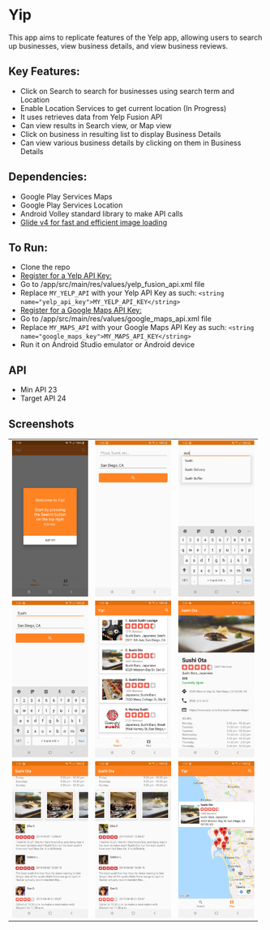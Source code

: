 # Yip
This app aims to replicate features of the Yelp app, allowing users to search up businesses, view business details, and view business reviews.

## Key Features:
- Click on Search to search for businesses using search term and Location
- Enable Location Services to get current location (In Progress)
- It uses retrieves data from Yelp Fusion API
- Can view results in Search view, or Map view
- Click on business in resulting list to display Business Details
- Can view various business details by clicking on them in Business Details

## Dependencies:
- Google Play Services Maps
- Google Play Services Location
- Android Volley standard library to make API calls
- [Glide v4 for fast and efficient image loading](https://bumptech.github.io/glide/)

## To Run:
- Clone the repo
- [Register for a Yelp API Key:](https://www.yelp.com/developers/documentation/v3/authentication)
- Go to /app/src/main/res/values/yelp_fusion_api.xml file
- Replace `MY_YELP_API` with your Yelp API Key as such: `<string name="yelp_api_key">MY_YELP_API_KEY</string>`
- [Register for a Google Maps API Key:](https://console.developers.google.com/)
- Go to /app/src/main/res/values/google_maps_api.xml file
- Replace `MY_MAPS_API` with your Google Maps API Key as such: `<string name="google_maps_key">MY_MAPS_API_KEY</string>`
-  Run it on Android Studio emulator or Android device

## API
- Min API 23
- Target API 24

## Screenshots
| | | |
-------------------------|-------------------------|-------------------------
|<img src="https://github.com/TriDangContact/Yip/blob/master/assets/screenshots/Screenshot1.jpg?raw=true" width="150"> |<img src="https://github.com/TriDangContact/Yip/blob/master/assets/screenshots/Screenshot2.jpg?raw=true" width="150">| <img src="https://github.com/TriDangContact/Yip/blob/master/assets/screenshots/Screenshot3.jpg?raw=true" width="150"> |
|<img src="https://github.com/TriDangContact/Yip/blob/master/assets/screenshots/Screenshot4.jpg?raw=true" width="150">| <img src="https://github.com/TriDangContact/Yip/blob/master/assets/screenshots/Screenshot5.jpg?raw=true" width="150"> | <img src="https://github.com/TriDangContact/Yip/blob/master/assets/screenshots/Screenshot6.jpg?raw=true" width="150">|
|<img src="https://github.com/TriDangContact/Yip/blob/master/assets/screenshots/Screenshot7.jpg?raw=true" width="150"> | <img src="https://github.com/TriDangContact/Yip/blob/master/assets/screenshots/Screenshot8.jpg?raw=true" width="150">| <img src="https://github.com/TriDangContact/Yip/blob/master/assets/screenshots/Screenshot9.jpg?raw=true" width="150"> |
